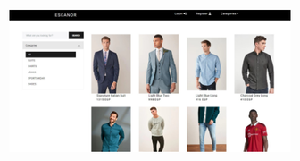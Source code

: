 <p align="center">
	<a href="https://github.com/rhazem13/ClothingStoreV2">
		<img src="assests/Screenshot 2022-11-04 193642.jpg" alt="Screen Shot">
	</a>
</p>
